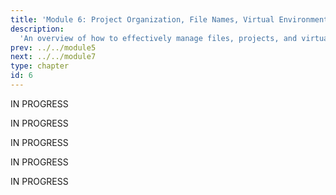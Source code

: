 ```yaml
---
title: 'Module 6: Project Organization, File Names, Virtual Environments'
description:
  'An overview of how to effectively manage files, projects, and virtual environments.' 
prev: ../../module5
next: ../../module7
type: chapter
id: 6
---
```


<exercise id="1" title="Module learning outcomes" type="slides,video">
<slides source="module6/module6_00" shot="1" start="0:003" end="05:31"> </slides>
</exercise>

<exercise id='2' title="Question">

IN PROGRESS

<choice>
<opt text='git switch c -new' correct='true'>
</opt>
<opt text='x'>
</opt>
<opt text='x'>
</opt>
</choice>
</exercise>

<exercise id="3" title="File Names: Best Practices" type="slides,video">
<slides source="module6/module6_01"> </slides>
</exercise>
 
<exercise id='4' title="Question">

IN PROGRESS

<choice>
<opt text='git switch c -new' correct='true'>
</opt>
<opt text='x'>
</opt>
<opt text='x'>
</opt>
</choice>
</exercise>

<exercise id="5" title=".gitignore" type="slides,video">
<slides source="module6/module6_02"> </slides>
</exercise>

<exercise id='6' title="Question">

IN PROGRESS

<choice>
<opt text='git switch c -new' correct='true'>
</opt>
<opt text='x'>
</opt>
<opt text='x'>
</opt>
</choice>
</exercise>

<exercise id="7" title="Project Organization" type="slides,video">
<slides source="module6/module6_03"> </slides>
</exercise>

<exercise id='8' title="Question">

IN PROGRESS

<choice>
<opt text='git switch c -new' correct='true'>
</opt>
<opt text='x'>
</opt>
<opt text='x'>
</opt>
</choice>
</exercise>

<exercise id="9" title="Virtual Environments" type="slides,video">
<slides source="module6/module6_04"> </slides>
</exercise>

<exercise id='9' title="Question">

IN PROGRESS

<choice>
<opt text='git switch c -new' correct='true'>
</opt>
<opt text='x'>
</opt>
<opt text='x'>
</opt>
</choice>
</exercise>